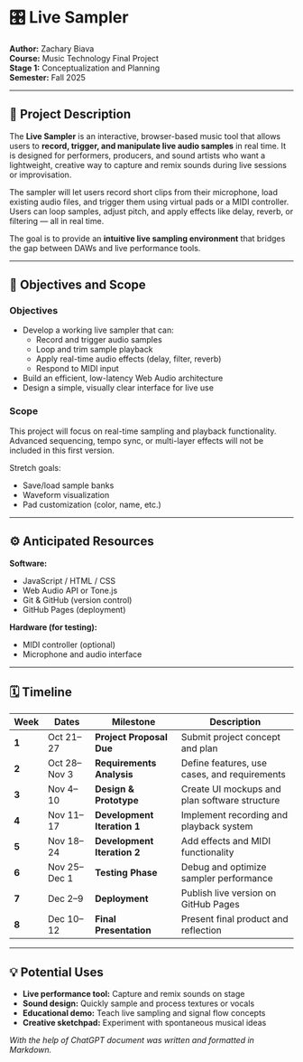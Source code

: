 # 🎛️ Live Sampler  
**Author:** Zachary Biava  
**Course:** Music Technology Final Project  
**Stage 1:** Conceptualization and Planning  
**Semester:** Fall 2025  

---

## 🧠 Project Description  

The **Live Sampler** is an interactive, browser-based music tool that allows users to **record, trigger, and manipulate live audio samples** in real time. It is designed for performers, producers, and sound artists who want a lightweight, creative way to capture and remix sounds during live sessions or improvisation.

The sampler will let users record short clips from their microphone, load existing audio files, and trigger them using virtual pads or a MIDI controller. Users can loop samples, adjust pitch, and apply effects like delay, reverb, or filtering — all in real time.  

The goal is to provide an **intuitive live sampling environment** that bridges the gap between DAWs and live performance tools.

---

## 🎯 Objectives and Scope  

### Objectives
- Develop a working live sampler that can:
  - Record and trigger audio samples
  - Loop and trim sample playback
  - Apply real-time audio effects (delay, filter, reverb)
  - Respond to MIDI input
- Build an efficient, low-latency Web Audio architecture
- Design a simple, visually clear interface for live use

### Scope
This project will focus on real-time sampling and playback functionality.  
Advanced sequencing, tempo sync, or multi-layer effects will not be included in this first version.  

Stretch goals:
- Save/load sample banks
- Waveform visualization
- Pad customization (color, name, etc.)

---

## ⚙️ Anticipated Resources  

**Software:**
- JavaScript / HTML / CSS  
- Web Audio API or Tone.js  
- Git & GitHub (version control)  
- GitHub Pages (deployment)  

**Hardware (for testing):**
- MIDI controller (optional)
- Microphone and audio interface  

---

## 🗓️ Timeline  

| Week | Dates | Milestone | Description |
|------|--------|------------|--------------|
| **1** | Oct 21–27 | **Project Proposal Due** | Submit project concept and plan |
| **2** | Oct 28–Nov 3 | **Requirements Analysis** | Define features, use cases, and requirements |
| **3** | Nov 4–10 | **Design & Prototype** | Create UI mockups and plan software structure |
| **4** | Nov 11–17 | **Development Iteration 1** | Implement recording and playback system |
| **5** | Nov 18–24 | **Development Iteration 2** | Add effects and MIDI functionality |
| **6** | Nov 25–Dec 1 | **Testing Phase** | Debug and optimize sampler performance |
| **7** | Dec 2–9 | **Deployment** | Publish live version on GitHub Pages |
| **8** | Dec 10–12 | **Final Presentation** | Present final product and reflection |

---

## 💡 Potential Uses  

- **Live performance tool:** Capture and remix sounds on stage  
- **Sound design:** Quickly sample and process textures or vocals  
- **Educational demo:** Teach live sampling and signal flow concepts  
- **Creative sketchpad:** Experiment with spontaneous musical ideas  

*With the help of ChatGPT document was written and formatted in Markdown.*